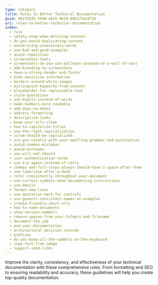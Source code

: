 ```yaml
---
type: category
title: Rules to Better Technical Documentation
guid: 961f2035-1540-4425-9b29-0d6273ac0726
uri: rules-to-better-technical-documentation
index:
  - rule
  - safety-step-when-deleting-content
  - do-you-avoid-duplicating-content
  - avoid-using-unnecessary-words
  - use-bad-and-good-examples
  - avoid-repetition
  - screenshots-tools
  - screenshots-do-you-use-balloons-instead-of-a-wall-of-text
  - add-branding-to-screenshots
  - have-a-strong-header-and-footer
  - hide-sensitive-information
  - borders-around-white-images
  - distinguish-keywords-from-content
  - placeholder-for-replaceable-text
  - style-quotations
  - use-digits-instead-of-words
  - make-numbers-more-readable
  - add-days-to-dates
  - address-formatting
  - descriptive-links
  - keep-your-urls-clean
  - how-to-capitalize-titles
  - use-the-right-capitalization
  - scrum-should-be-capitalized
  - are-you-careful-with-your-spelling-grammar-and-punctuation
  - avoid-common-mistakes
  - avoid-acronyms
  - use-will-not-should
  - user-authentication-terms
  - use-try-again-instead-of-retry
  - commas-and-full-stops-always-should-have-1-space-after-them
  - use-lowercase-after-a-dash
  - refer-consistently-throughout-your-document
  - use-correct-symbols-when-documenting-instructions
  - use-emojis
  - format-new-lines
  - use-quotation-mark-for-controls
  - use-generic-consistent-names-on-examples
  - create-friendly-short-urls
  - how-to-name-documents
  - show-version-numbers
  - remove-spaces-from-your-folders-and-filename
  - document-the-job
  - end-user-documentation
  - architectural-decision-records
  - prefixes
  - do-you-know-all-the-symbols-on-the-keyboard
  - copy-text-from-image
  - support-send-links
---
```


Improve the clarity, consistency, and effectiveness of your technical documentation with these comprehensive rules. From formatting and SEO to ensuring readability and accuracy, these guidelines will help you create top-quality documentation.
